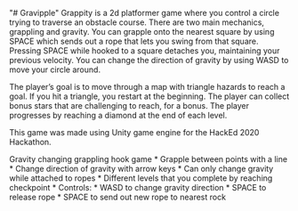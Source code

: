 "# Gravipple" 
Grappity is a 2d platformer game where you control a circle trying to traverse an obstacle course. There are two main mechanics, grappling and gravity. 
You can grapple onto the nearest square by using SPACE which sends out a rope that lets you swing from that square. Pressing SPACE while hooked to a square detaches you, maintaining your previous velocity.
You can change the direction of gravity by using WASD to move your circle around.

The player’s goal is to move through a map with triangle hazards to reach a goal. If you hit a triangle, you restart at the beginning.
The player can collect bonus stars that are challenging to reach, for a bonus.
The player progresses by reaching a diamond at the end of each level.

This game was made using Unity game engine for the HackEd 2020 Hackathon.

Gravity changing grappling hook game
    * Grapple between points with a line
    * Change direction of gravity with arrow keys
    * Can only change gravity while attached to ropes
    * Different levels that you complete by reaching checkpoint
    * Controls:
          * WASD to change gravity direction
          * SPACE to release rope
          * SPACE to send out new rope to nearest rock
